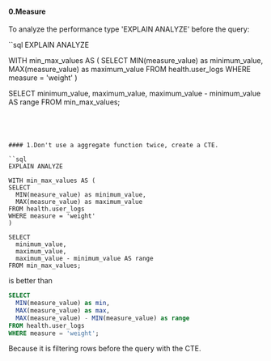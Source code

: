 #### 0.Measure

To analyze the performance type 'EXPLAIN ANALYZE' before the query:

``sql
EXPLAIN ANALYZE

WITH min_max_values AS (
SELECT
  MIN(measure_value) as minimum_value,
  MAX(measure_value) as maximum_value
FROM health.user_logs
WHERE measure = 'weight'
)

SELECT
  minimum_value,
  maximum_value,
  maximum_value - minimum_value AS range
FROM min_max_values;
```




#### 1.Don't use a aggregate function twice, create a CTE.

``sql
EXPLAIN ANALYZE

WITH min_max_values AS (
SELECT
  MIN(measure_value) as minimum_value,
  MAX(measure_value) as maximum_value
FROM health.user_logs
WHERE measure = 'weight'
)

SELECT
  minimum_value,
  maximum_value,
  maximum_value - minimum_value AS range
FROM min_max_values;
```

is better than 

```sql
SELECT
  MIN(measure_value) as min,
  MAX(measure_value) as max,
  MAX(measure_value) - MIN(measure_value) as range
FROM health.user_logs
WHERE measure = 'weight';
```

Because it is filtering rows before the query with the CTE.